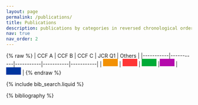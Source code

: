 ```yaml
---
layout: page
permalink: /publications/
title: Publications
description: publications by categories in reversed chronological order. generated by jekyll-scholar.
nav: true
nav_order: 2
---
```

{% raw %}
| CCF A | CCF B | CCF C | JCR Q1 | Others |
|-----------|-----------|-----------|-----------|-----------|
| <span style="display: inline-block; width: 40px; height: 20px; background-color: #f29105;"></span> | <span style="display: inline-block; width: 40px; height: 20px; background-color: #ff3636;"></span> | <span style="display: inline-block; width: 40px; height: 20px; background-color: #00ab37;"></span> |<span style="display: inline-block; width: 40px; height: 20px; background-color: #b509ac;"></span> |<span style="display: inline-block; width: 40px; height: 20px; background-color: #00369f;"></span> |
{% endraw %}

<!-- _pages/publications.md -->

<!-- Bibsearch Feature -->

{% include bib_search.liquid %}

<div class="publications">

{% bibliography %}

</div>
